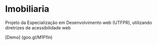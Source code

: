 Imobiliaria
===========

Projeto da Especialização em Desenvolvimento web (UTFPR), utilizando diretrizes de acessibilidade web

[Demo] (goo.gl/M1Ffln)
